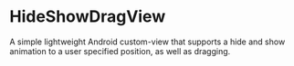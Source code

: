 HideShowDragView
================

A simple lightweight Android custom-view that supports a hide and show animation to a user specified position, as well as dragging.
